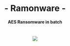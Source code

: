 <h1 align="center"> - Ramonware - </h1>
<h4 align="center">AES Ransomware in batch</h4>
<h1 align="center"><img src="https://i.imgur.com/FvtFhMB.png"></h1>
